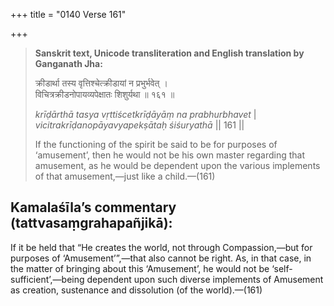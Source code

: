 +++
title = "0140 Verse 161"

+++
> **Sanskrit text, Unicode transliteration and English translation by Ganganath Jha:** 
>
> क्रीडार्था तस्य वृत्तिश्चेत्क्रीडायां न प्रभुर्भवेत् ।  
> विचित्रक्रीडनोपायव्यपेक्षातः शिशुर्यथा ॥ १६१ ॥ 
>
> *krīḍārthā tasya vṛttiścetkrīḍāyāṃ na prabhurbhavet* \|  
> *vicitrakrīḍanopāyavyapekṣātaḥ śiśuryathā* \|\| 161 \|\| 
>
> If the functioning of the spirit be said to be for purposes of ‘amusement’, then he would not be his own master regarding that amusement, as he would be dependent upon the various implements of that amusement,—just like a child.—(161)



## Kamalaśīla’s commentary (tattvasaṃgrahapañjikā):

If it be held that “He creates the world, not through Compassion,—but for purposes of ‘Amusement’”,—that also cannot be right. As, in that case, in the matter of bringing about this ‘Amusement’, he would not be ‘self-sufficient’,—being dependent upon such diverse implements of Amusement as creation, sustenance and dissolution (of the world).—(161)


